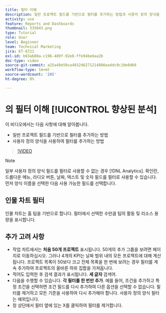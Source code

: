 ```yaml
---
title: 필터 이해
description: 일반 프로젝트 필드를 기반으로 필터를 추가하는 방법과 사용자 정의 양식을 사용하여 필터를 추가하는 방법을 모두 알아봅니다. [!UICONTROL 향상된 분석].
activity: use
feature: Reports and Dashboards
thumbnail: 335043.png
type: Tutorial
role: User
level: Beginner
team: Technical Marketing
jira: KT-8721
exl-id: b63ab88a-c196-489f-92e8-ffe94be6aa2b
doc-type: video
source-git-commit: a25a49e59ca483246271214886ea4dc9c10e8d66
workflow-type: tm+mt
source-wordcount: '265'
ht-degree: 0%

---
```


# 의 필터 이해 [!UICONTROL 향상된 분석]

이 비디오에서는 다음 사항에 대해 알아봅니다.

* 일반 프로젝트 필드를 기반으로 필터를 추가하는 방법
* 사용자 정의 양식을 사용하여 필터를 추가하는 방법

>[!VIDEO](https://video.tv.adobe.com/v/335043/?quality=12&learn=on)

>[!NOTE]
>
>일부 사용자 정의 양식 필드를 필터로 사용할 수 없는 경우 [!DNL Analytics]. 확인란, 드롭다운 메뉴, 라디오 버튼, 날짜, 텍스트 및 숫자 필드를 필터로 사용할 수 있습니다. 먼저 양식 이름을 선택한 다음 사용 가능한 필드를 선택합니다.

## 인물 차트 필터

인물 차트는 홈 팀을 기반으로 합니다. 필터에서 선택한 수만큼 팀의 활동 및 리소스 용량을 표시합니다.

## 추가 고려 사항

* 작업 차트에서는 **처음 50개 프로젝트** 표시됩니다. 50개의 추가 그룹을 보려면 페이지로 이동하십시오. 그러나 4개의 KPI는 날짜 범위 내의 모든 프로젝트에 대해 계산됩니다. 프로젝트 목록이 50보다 크고 전체 목록을 한 번에 보려는 경우 필터를 계속 추가하여 프로젝트의 올바른 하위 집합을 가져옵니다.
* 적어도 입력한 후 검색 결과가 표시됩니다. **세 글자** 검색어.
* 다음을 수행할 수 있습니다. **각 필터를 한 번만 추가**. 예를 들어, 조건을 추가하고 특정 조건을 선택하면 조건 필드를 다시 추가하여 다른 옵션을 선택할 수 없습니다. 필터를 제거하고 모든 기준을 사용하여 다시 추가해야 합니다. 사용자 정의 양식 필터는 예외입니다.
* 창 상단에서 필터 옆에 있는 X를 클릭하여 필터를 제거합니다.
